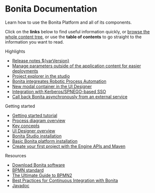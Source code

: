 #  Bonita Documentation

Learn how to use the Bonita Platform and all of its components.

Click on the **links** below to find useful information quickly, or [browse the whole content tree](taxonomy.md), or use the **table of contents** to go straight to the information you want to read.

<div class="col-md-4">
<div class="panel panel-default">
<div class="panel-heading">Highlights</div>
<div class="panel-body">
<div class="menu-block-wrapper">

* [Release notes ${varVersion}](release-notes.md)<!--{li:.first .leaf}-->
* [Manage parameters outside of the application content for easier deployments](https://documentation.bonitasoft.com/bcd/3.0/livingapp_manage_configuration)<!--{li:.first .leaf}-->
* [Project explorer in the studio](release-notes.md#project-explorer)<!--{li:.first .leaf}-->
* [Bonita integreates Robotic Process Automation](release-notes.md#uipath)<!--{li:.first .leaf}-->
* [New modal container in the UI Designer](release-notes.md#modal)<!--{li:.first .leaf}-->
* [Integration with Kerberos/SPNEGO-based SSO](release-notes.md#kerberos)<!--{li:.first .leaf}-->
* [Call back Bonita asynchronously from an external service](release-notes.md#callback)<!--{li:.first .leaf}-->
<!--{ul:.menu .nav}-->

</div>
</div>
</div>
</div>
<div class="col-md-4">
<div class="panel panel-default">
<div class="panel-heading">Getting started</div>
<div class="panel-body">
<div class="menu-block-wrapper">

* [Getting started tutorial](getting-started-tutorial.md)<!--{li:.first .leaf}-->
* [Process diagram overview](diagram-overview.md)<!--{li:.leaf}-->
* [Key concepts](key-concepts.md)<!--{li:.leaf}-->
* [UI Designer overview](ui-designer-overview.md)<!--{li:.leaf}-->
* [Bonita Studio installation](bonita-bpm-studio-installation.md)<!--{li:.leaf}-->
* [Basic Bonita platform installation](tomcat-bundle.md)<!--{li:.leaf}-->
* [Create your first project with the Engine APIs and Maven](create-your-first-project-with-the-engine-apis-and-maven.md)<!--{li:.last .leaf}-->
<!--{ul:.menu .nav}-->

</div>
</div>
</div>
</div>
<div class="col-md-4">
<div class="panel panel-default">
<div class="panel-heading">Resources</div>
<div class="panel-body">
<div class="menu-block-wrapper menu-name-menu-quicklinks">

* [Download Bonita software](http://www.bonitasoft.com/how-we-do-it/downloads)<!--{li:.first .leaf}-->
* [BPMN standard](http://www.bpmn.org/)<!--{li:.leaf}-->
* [The Ultimate Guide to BPMN2](http://www.bonitasoft.com/for-you-to-read/bpm-library/ultimate-guide-bpmn)<!--{li:.leaf}-->
* [Best Practices for Continuous Integration with Bonita](http://www.bonitasoft.com/for-you-to-read/bpm-library/best-practices-continuous-integration-bonita-bpm)<!--{li:.leaf}-->
* [Javadoc](http://documentation.bonitasoft.com/javadoc/api/${varVersion}/index.html)<!--{li:.leaf .last}-->
<!--{ul:.menu .nav}-->

</div>
</div>
</div>
</div>

